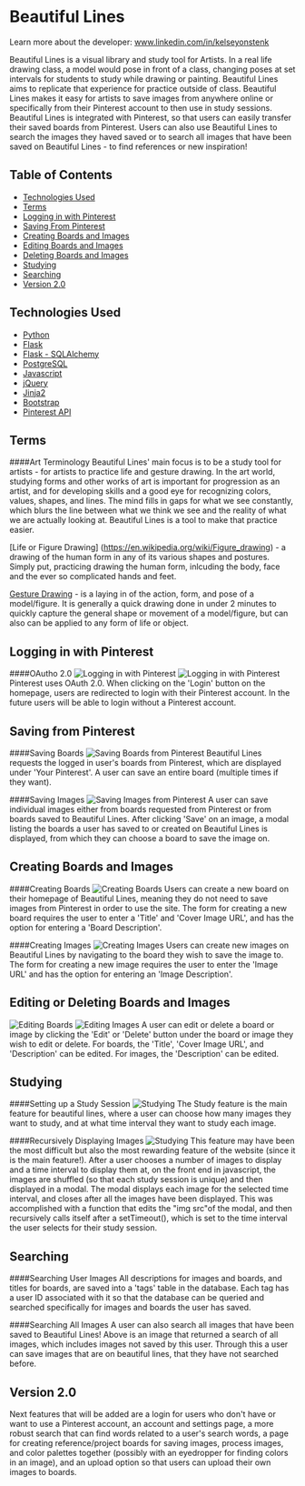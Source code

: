 # Beautiful Lines

Learn more about the developer: www.linkedin.com/in/kelseyonstenk

Beautiful Lines is a visual library and study tool for Artists. In a real life drawing class, a model would pose in front of a class, changing poses at set intervals for students to study while drawing or painting. Beautiful Lines aims to replicate that experience for practice outside of class. Beautiful Lines makes it easy for artists to save images from anywhere online or specifically from their Pinterest account to then use in study sessions. Beautiful Lines is integrated with Pinterest, so that users can easily transfer their saved boards from Pinterest. Users can also use Beautiful Lines to search the images they haved saved or to search all images that have been saved on Beautiful Lines - to find references or new inspiration!


## Table of Contents
* [Technologies Used](#technologies)
* [Terms](#terms)
* [Logging in with Pinterest](#login)
* [Saving From Pinterest](#pinterest)
* [Creating Boards and Images](#newboardsandimages)
* [Editing Boards and Images](#editboardsandimages)
* [Deleting Boards and Images](#deleteboardsandimages)
* [Studying](#studying)
* [Searching](#searching)
* [Version 2.0](#v2)


## <a name="technologies"></a>Technologies Used
* [Python](https://www.python.org/)
* [Flask](http://flask.pocoo.org/)
* [Flask - SQLAlchemy](http://flask.pocoo.org/)
* [PostgreSQL](https://www.postgresql.org/)
* [Javascript](https://www.javascript.com/)
* [jQuery](https://jquery.com/)
* [Jinja2](http://jinja.pocoo.org/docs/dev/)
* [Bootstrap](http://getbootstrap.com/2.3.2/)
* [Pinterest API](https://developers.pinterest.com/)

## <a name="terms"></a>Terms
####Art Terminology
Beautiful Lines' main focus is to be a study tool for artists - for artists to practice life and gesture drawing. In the art world, studying forms and other works of art is important for progression as an artist, and for developing skills and a good eye for recognizing colors, values, shapes, and lines. The mind fills in gaps for what we see constantly, which blurs the line between what we think we see and the reality of what we are actually looking at. Beautiful Lines is a tool to make that practice easier.

[Life or Figure Drawing] (https://en.wikipedia.org/wiki/Figure_drawing) - a drawing of the human form in any of its various shapes and postures. Simply put, practicing drawing the human form, inlcuding the body, face and the ever so complicated hands and feet.

[Gesture Drawing](https://en.wikipedia.org/wiki/Gesture_drawing) - is a laying in of the action, form, and pose of a model/figure. It is generally a quick drawing done in under 2 minutes to quickly capture the general shape or movement of a model/figure, but can also can be applied to any form of life or object.


## <a name="login"></a>Logging in with Pinterest
####OAutho 2.0
![Logging in with Pinterest](/static/readmeimgs/welcomepage.png)
![Logging in with Pinterest](/static/readmeimgs/oauth.png)
Pinterest uses OAuth 2.0. When clicking on the 'Login' button on the homepage, users are redirected to login with their Pinterest account. In the future users will be able to login without a Pinterest account.

## <a name="pinterest"></a>Saving from Pinterest
####Saving Boards
![Saving Boards from Pinterest](/static/readmeimgs/pinterestboards.png)
Beautiful Lines requests the logged in user's boards from Pinterest, which are displayed under 'Your Pinterest'. A user can save an entire board (multiple times if they want).

####Saving Images
![Saving Images from Pinterest](/static/readmeimgs/saveimage.png)
A user can save individual images either from boards requested from Pinterest or from boards saved to Beautiful Lines. After clicking 'Save' on an image, a modal listing the boards a user has saved to or created on Beautiful Lines is displayed, from which they can choose a board to save the image on.



## <a name="newboardsandimages"></a>Creating Boards and Images
####Creating Boards
![Creating Boards](/static/readmeimgs/createboard.png)
Users can create a new board on their homepage of Beautiful Lines, meaning they do not need to save images from Pinterest in order to use the site. The form for creating a new board requires the user to enter a 'Title' and 'Cover Image URL', and has the option for entering a 'Board Description'.

####Creating Images
![Creating Images](/static/readmeimgs/createimage.png)
Users can create new images on Beautiful Lines by navigating to the board they wish to save the image to. The form for creating a new image requires the user to enter the 'Image URL' and has the option for entering an 'Image Description'.


## <a name="#editboardsandimages"></a>Editing or Deleting Boards and Images
![Editing Boards](/static/readmeimgs/editboard.png)
![Editing Images](/static/readmeimgs/editimage.png)
A user can edit or delete a board or image by clicking the 'Edit' or 'Delete' button under the board or image they wish to edit or delete. For boards, the 'Title', 'Cover Image URL', and 'Description' can be edited. For images, the 'Description' can be edited.


## <a name="#studying"></a>Studying
####Setting up a Study Session
![Studying](/static/readmeimgs/setupstudy.png)
The Study feature is the main feature for beautiful lines, where a user can choose how many images they want to study, and at what time interval they want to study each image. 


####Recursively Displaying Images
![Studying](/static/readmeimgs/studymodal.png)
This feature may have been the most difficult but also the most rewarding feature of the website (since it is the main feature!). After a user chooses a number of images to display and a time interval to display them at, on the front end in javascript, the images are shuffled (so that each study session is unique) and then displayed in a modal. The modal displays each image for the selected time interval, and closes after all the images have been displayed. This was accomplished with a function that edits the "img src"of the modal, and then recursively calls itself after a setTimeout(), which is set to the time interval the user selects for their study session.


## <a name="#searching"></a>Searching
####Searching User Images
All descriptions for images and boards, and titles for boards, are saved into a 'tags' table in the database. Each tag has a user ID associated with it so that the database can be queried and searched specifically for images and boards the user has saved. 

####Searching All Images
A user can also search all images that have been saved to Beautiful Lines! Above is an image that returned a search of all images, which includes images not saved by this user. Through this a user can save images that are on beautiful lines, that they have not searched before. 

## <a name="v2"></a>Version 2.0

Next features that will be added are a login for users who don't have or want to use a Pinterest account, an account and settings page, a more robust search that can find words related to a user's search words, a page for creating reference/project boards for saving images, process images, and color palettes together (possibly with an eyedropper for finding colors in an image), and an upload option so that users can upload their own images to boards.


